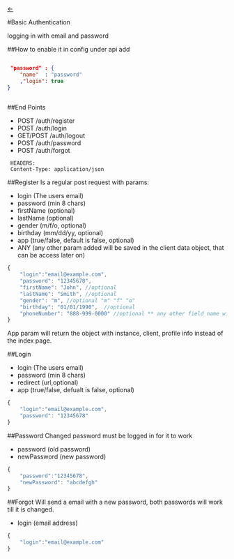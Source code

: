 [<-](https://github.com/LiveSqrd/docs#some-usefull-resources)

#Basic Authentication

logging in with email and password

##How to enable it
in config under api add 
```json

 "password"	: {
  	"name" 	: "password"
	,"login": true
}
	
```
##End Points
* POST     /auth/register
* POST     /auth/login
* GET/POST /auth/logout 
* POST     /auth/password
* POST     /auth/forgot

```
 HEADERS:
 Content-Type: application/json
```

##Register
Is a regular post request with params:
* login (The users email)
* password (min 8 chars)
* firstName (optional)
* lastName (optional)
* gender (m/f/o, optional)
* birthday (mm/dd/yy, optional)
* app (true/false, default is false, optional)
* ANY (any other param added will be saved in the client data object, that can be access later on)
```javascript
{
	"login":"email@example.com",
	"password": "12345678",
	"firstName": "John", //optional
	"lastName": "Smith", //optional
	"gender": "m", //optional "m" "f" "o"
	"birthday": "01/01/1990",  //optional 
	"phoneNumber": "888-999-0000" //optional ** any other field name with be added and accessable
}
```

App param will return the object with instance, client, profile info instead of the index page. 

##Login
* login (The users email)
* password (min 8 chars)
* redirect (url,optional)
* app (true/false, defualt is false, optional)
```javascript
{
	"login":"email@example.com",
	"password": "12345678"
}
```

##Password
Changed password must be logged in for it to work
* password (old password)
* newPassword (new password)
```javascript
{
	"password":"12345678",
	"newPassword": "abcdefgh"
}
```
##Forgot 
Will send a email with a new password, both passwords will work till it is changed.
* login (email address)
```javascript
{
	"login":"email@example.com"
}
```

